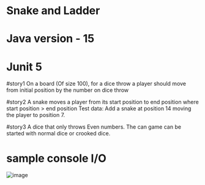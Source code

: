 # Snake and Ladder

# Java version - 15

# Junit 5

#story1
On a board (Of size 100), for a dice throw a player should
move from initial position by the number on dice throw

#story2
A snake moves a player from its start position to end position
where start position > end position
Test data: Add a snake at position 14 moving the player
to position 7.

#story3
A dice that only throws Even numbers.
The can game can be started with normal dice or crooked
dice.

# sample console I/O

![image](https://user-images.githubusercontent.com/10503329/118162948-fcf7c380-b43e-11eb-97e2-370d75497db9.png)
